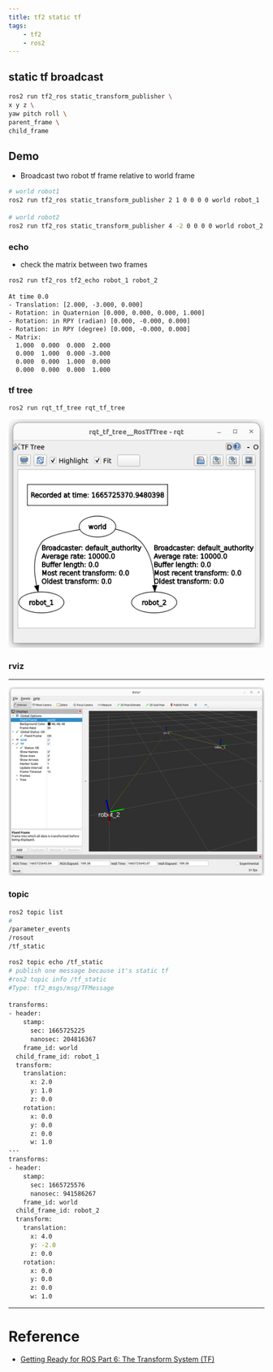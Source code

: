 ```yaml
---
title: tf2 static tf
tags:
    - tf2
    - ros2
---
```


## static tf broadcast

```bash
ros2 run tf2_ros static_transform_publisher \
x y z \
yaw pitch roll \
parent_frame \
child_frame
```

## Demo
- Broadcast two robot tf frame relative to world frame


```bash
# world robot1
ros2 run tf2_ros static_transform_publisher 2 1 0 0 0 0 world robot_1

# world robot2
ros2 run tf2_ros static_transform_publisher 4 -2 0 0 0 0 world robot_2
```

### echo
- check the matrix between two frames
  
```
ros2 run tf2_ros tf2_echo robot_1 robot_2

At time 0.0
- Translation: [2.000, -3.000, 0.000]
- Rotation: in Quaternion [0.000, 0.000, 0.000, 1.000]
- Rotation: in RPY (radian) [0.000, -0.000, 0.000]
- Rotation: in RPY (degree) [0.000, -0.000, 0.000]
- Matrix:
  1.000  0.000  0.000  2.000
  0.000  1.000  0.000 -3.000
  0.000  0.000  1.000  0.000
  0.000  0.000  0.000  1.000

```

### tf tree

```bash 
ros2 run rqt_tf_tree rqt_tf_tree
```

![](image/rqt_tf_tree.png)

### rviz
---


![](image/rviz_tf_static.png)


### topic

```bash
ros2 topic list
#
/parameter_events
/rosout
/tf_static
```

```bash
ros2 topic echo /tf_static
# publish one message because it's static tf
#ros2 topic info /tf_static
#Type: tf2_msgs/msg/TFMessage

transforms:
- header:
    stamp:
      sec: 1665725225
      nanosec: 204816367
    frame_id: world
  child_frame_id: robot_1
  transform:
    translation:
      x: 2.0
      y: 1.0
      z: 0.0
    rotation:
      x: 0.0
      y: 0.0
      z: 0.0
      w: 1.0
---
transforms:
- header:
    stamp:
      sec: 1665725576
      nanosec: 941586267
    frame_id: world
  child_frame_id: robot_2
  transform:
    translation:
      x: 4.0
      y: -2.0
      z: 0.0
    rotation:
      x: 0.0
      y: 0.0
      z: 0.0
      w: 1.0

```

---

# Reference
- [Getting Ready for ROS Part 6: The Transform System (TF)](https://articulatedrobotics.xyz/ready-for-ros-6-tf/)
